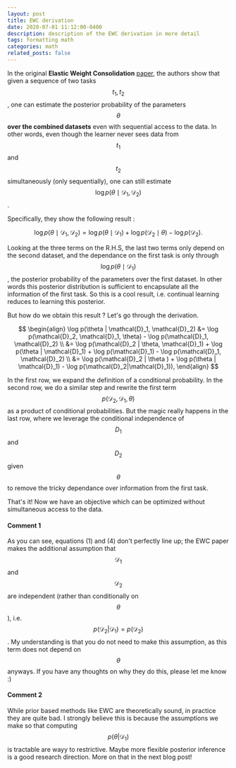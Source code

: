 ```yaml
---
layout: post
title: EWC derivation
date: 2020-07-01 11:12:00-0400
description: description of the EWC derivation in more detail
tags: formatting math
categories: math
related_posts: false
---
```


In the original **Elastic Weight Consolidation** [paper](https://arxiv.org/pdf/1612.00796.pdf), the authors show that given a sequence of two tasks $$t_1,t_2$$, one can estimate the posterior probability of the parameters $$\theta$$ **over the combined datasets** even with sequential access to the data. In other words, even though the learner never sees data from $$t_1$$ and $$t_2$$ simultaneously (only sequentially), one can still estimate $$\log p(\theta \mid \mathcal{D}_1, \mathcal{D}_2)$$.

Specifically, they show the following result :

$$\begin{equation}{
\log p(\theta \mid \mathcal{D}_1, \mathcal{D}_2) = \log p(\theta \mid \mathcal{D}_1) + \log p(\mathcal{D}_2 \mid \theta) - \log p(\mathcal{D}_2).
}\end{equation}$$

Looking at the three terms on the R.H.S, the last two terms only depend on the second dataset, and the dependance on the first task is only through $$\log p(\theta \mid \mathcal{D}_1)$$, the posterior probability of the parameters over the first dataset. In other words this posterior distribution is sufficient to encapsulate all the information of the first task. So this is a cool result, i.e. continual learning reduces to learning this posterior.

But how do we obtain this result ? Let's go through the derivation.

$$
\begin{align}
    \log p(\theta | \mathcal{D}_1, \mathcal{D}_2) &= \log  p(\mathcal{D}_2, \mathcal{D}_1, \theta)  - \log p(\mathcal{D}_1, \mathcal{D}_2) \\
    &= \log  p(\mathcal{D}_2 | \theta, \mathcal{D}_1)  + \log p(\theta | \mathcal{D}_1)  + \log p(\mathcal{D}_1) - \log p(\mathcal{D}_1, \mathcal{D}_2) \\
    &= \log  p(\mathcal{D}_2 | \theta ) + \log p(\theta | \mathcal{D}_1)  - \log p(\mathcal{D}_2|\mathcal{D}_1)), 
\end{align}
$$

In the first row, we expand the definition of a conditional probability. In the second row, we do a similar step and rewrite the first term $$p(\mathcal{D}_2, \mathcal{D}_1, \theta)$$ as a product of conditional probabilities. But the magic really happens in the last row, where we leverage the conditional independence of $$D_1$$ and $$D_2$$ given $$\theta$$ to remove the tricky dependance over information from the first task. 

That's it! Now we have an objective which can be optimized without simultaneous access to the data. 


#### Comment 1
As you can see, equations (1) and (4) don't perfectly line up; the EWC paper makes the additional assumption that $$\mathcal{D}_1$$ and $$\mathcal{D}_2$$ are independent (rather than conditionally on $$\theta$$), i.e. $$p(\mathcal{D}_2 | \mathcal{D}_1) = p(\mathcal{D}_2) $$. My understanding is that you do not need to make this assumption, as this term does not depend on $$\theta$$ anyways. If you have any thoughts on why they do this, please let me know :)

####  Comment 2
While prior based methods like EWC are theoretically sound, in practice they are quite bad. I strongly believe this is because the assumptions we make so that computing $$p(\theta | \mathcal{D}_1)$$ is tractable are wayy to restrictive. Maybe more flexible posterior inference is a good research direction. More on that in the next blog post!


